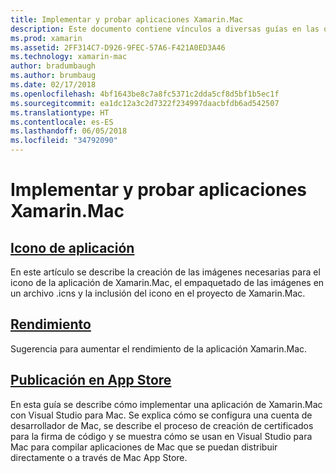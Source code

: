 ```yaml
---
title: Implementar y probar aplicaciones Xamarin.Mac
description: Este documento contiene vínculos a diversas guías en las que se describe cómo implementar y probar aplicaciones Xamarin.Mac. Las guías de los vínculos tratan sobre los iconos de aplicación, el rendimiento y la publicación en App Store.
ms.prod: xamarin
ms.assetid: 2FF314C7-D926-9FEC-57A6-F421A0ED3A46
ms.technology: xamarin-mac
author: bradumbaugh
ms.author: brumbaug
ms.date: 02/17/2018
ms.openlocfilehash: 4bf1643be8c7a8fc5371c2dda5cf8d5bf1b5ec1f
ms.sourcegitcommit: ea1dc12a3c2d7322f234997daacbfdb6ad542507
ms.translationtype: HT
ms.contentlocale: es-ES
ms.lasthandoff: 06/05/2018
ms.locfileid: "34792090"
---
```

# <a name="deploying-and-testing-xamarinmac-apps"></a>Implementar y probar aplicaciones Xamarin.Mac

## <a name="application-iconapp-iconmd"></a>[Icono de aplicación](app-icon.md)

En este artículo se describe la creación de las imágenes necesarias para el icono de la aplicación de Xamarin.Mac, el empaquetado de las imágenes en un archivo .icns y la inclusión del icono en el proyecto de Xamarin.Mac.

## <a name="performanceperformancemd"></a>[Rendimiento](performance.md)

Sugerencia para aumentar el rendimiento de la aplicación Xamarin.Mac.

## <a name="publishing-to-the-app-storepublishing-to-the-app-storeindexmd"></a>[Publicación en App Store](publishing-to-the-app-store/index.md)

En esta guía se describe cómo implementar una aplicación de Xamarin.Mac con Visual Studio para Mac. Se explica cómo se configura una cuenta de desarrollador de Mac, se describe el proceso de creación de certificados para la firma de código y se muestra cómo se usan en Visual Studio para Mac para compilar aplicaciones de Mac que se puedan distribuir directamente o a través de Mac App Store.
